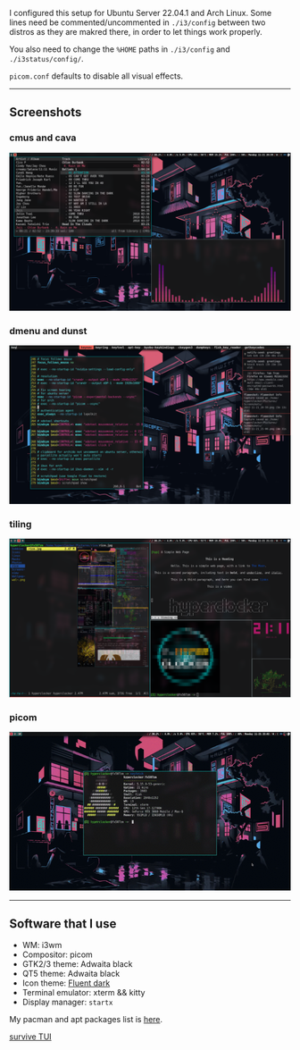 I configured this setup for Ubuntu Server 22.04.1 and Arch Linux.
Some lines need be commented/uncommented in `./i3/config` between two distros as they are makred there, in order to let things work properly.

You also need to change the `%HOME` paths in `./i3/config` and `./i3status/config/`.

`picom.conf` defaults to disable all visual effects.

---
## Screenshots
### cmus and cava  
![image](./images/cmus-cava.png)

### dmenu and dunst  
![image](./images/dmenu-dunst.png)  

### tiling  
![image](./images/tiling.png)

### picom
![image](./images/output.gif)

---
## Software that I use
- WM: i3wm
- Compositor: picom
- GTK2/3 theme: Adwaita black
- QT5 theme: Adwaita black
- Icon theme: [Fluent dark](https://github.com/vinceliuice/Fluent-icon-theme)  
- Terminal emulator: xterm && kitty
- Display manager: `startx` 

My pacman and apt packages list is [here](./packages.md).   

[survive TUI](./survive-tui.md)

